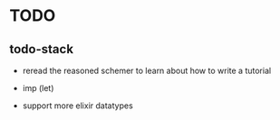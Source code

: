 # TODO

## todo-stack

- reread the reasoned schemer
  to learn about how to write a tutorial

- imp (let)

- support more elixir datatypes
